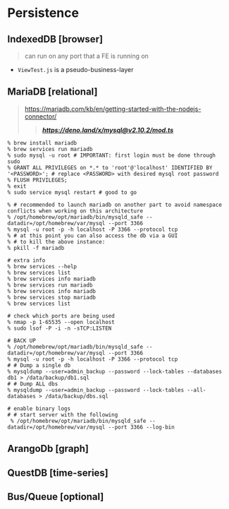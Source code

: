 # Persistence

## IndexedDB \[browser]
> can run on any port that a FE is running on
- `ViewTest.js` is a pseudo-business-layer
## MariaDB \[relational]
> https://mariadb.com/kb/en/getting-started-with-the-nodejs-connector/
> > **_https://deno.land/x/mysql@v2.10.2/mod.ts_**
```
% brew install mariadb
% brew services run mariadb
% sudo mysql -u root # IMPORTANT: first login must be done through sudo
% GRANT ALL PRIVILEGES on *.* to 'root'@'localhost' IDENTIFIED BY '<PASSWORD>'; # replace <PASSWORD> with desired mysql root password
% FLUSH PRIVILEGES;
% exit
% sudo service mysql restart # good to go

% # recommended to launch mariadb on another part to avoid namespace conflicts when working on this architecture
% /opt/homebrew/opt/mariadb/bin/mysqld_safe --datadir=/opt/homebrew/var/mysql --port 3366
% mysql -u root -p -h localhost -P 3366 --protocol tcp
% # at this point you can also access the db via a GUI
% # to kill the above instance:
% pkill -f mariadb

# extra info
% brew services --help 
% brew services list
% brew services info mariadb
% brew services run mariadb
% brew services info mariadb 
% brew services stop mariadb
% brew services list

# check which ports are being used
% nmap -p 1-65535 --open localhost
% sudo lsof -P -i -n -sTCP:LISTEN

# BACK UP
% /opt/homebrew/opt/mariadb/bin/mysqld_safe --datadir=/opt/homebrew/var/mysql --port 3366
% mysql -u root -p -h localhost -P 3366 --protocol tcp
# # Dump a single db
% mysqldump --user=admin_backup --password --lock-tables --databases db1 > /data/backup/db1.sql
# # Dump ALL dbs
% mysqldump --user=admin_backup --password --lock-tables --all-databases > /data/backup/dbs.sql

# enable binary logs
# # start server with the following
 % /opt/homebrew/opt/mariadb/bin/mysqld_safe --datadir=/opt/homebrew/var/mysql --port 3366 --log-bin

```
## ArangoDb \[graph]
## QuestDB \[time-series]

## Bus/Queue \[optional]